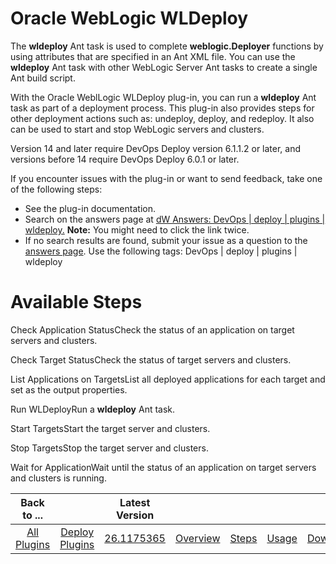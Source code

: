 
# Oracle WebLogic WLDeploy

The **wldeploy** Ant task is used to complete **weblogic.Deployer** functions by using attributes that are specified in an Ant XML file. You can use the **wldeploy** Ant task with other WebLogic Server Ant tasks to create a single Ant build script.

With the Oracle WeblLogic WLDeploy plug-in, you can run a **wldeploy** Ant task as part of a deployment process. This plug-in also provides steps for other deployment actions such as: undeploy, deploy, and redeploy. It also can be used to start and stop WebLogic servers and clusters.

Version 14 and later require DevOps Deploy version 6.1.1.2 or later, and versions before 14 require DevOps Deploy 6.0.1 or later.

If you encounter issues with the plug-in or want to send feedback, take one of the following steps:

* See the plug-in documentation.
* Search on the answers page at [dW Answers: DevOps | deploy | plugins | wldeploy.](https://developer.ibm.com/answers/search.html?f=&type=question&redirect=search%2Fsearch&sort=relevance&smartspace=urbancode&q=%2B[deploy]+%2B[plugins]+%2B[wldeploy]+%20%2B[urbancode])  **Note:** You might need to click the link twice.
* If no search results are found, submit your issue as a question to the [answers page](https://community.ibm.com/community/user/wasdevops/urbancode-discussion). Use the following tags: DevOps | deploy | plugins | wldeploy


# Available Steps

Check Application StatusCheck the status of an application on target servers and clusters.

Check Target StatusCheck the status of target servers and clusters.

List Applications on TargetsList all deployed applications for each target and set as the output properties.

Run WLDeployRun a **wldeploy** Ant task.

Start TargetsStart the target server and clusters.

Stop TargetsStop the target server and clusters.

Wait for ApplicationWait until the status of an application on target servers and clusters is running.



|Back to ...||Latest Version|||||
| :---: | :---: | :---: | :---: | :---: | :---: | :---: |
|[All Plugins](../../index.md)|[Deploy Plugins](../README.md)|[26.1175365](https://raw.githubusercontent.com/UrbanCode/IBM-UCD-PLUGINS/main/files/WLDeploy/ucd-WLDeploy-26.1175365.zip)|[Overview](overview.md)|[Steps](steps.md)|[Usage](usage.md)|[Downloads](downloads.md)|
